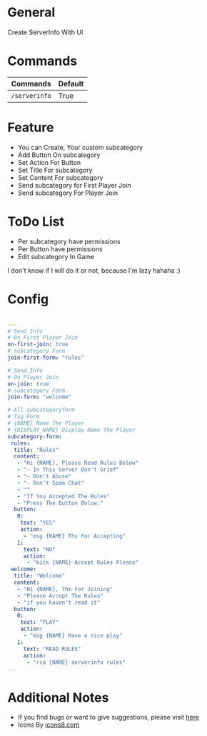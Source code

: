 # General

Create ServerInfo With UI

# Commands

Commands | Default
--- | ---
`/serverinfo` | True

# Feature
- You can Create, Your custom subcategory
- Add Button On subcategory
- Set Action For Button
- Set Title For subcategory
- Set Content For subcategory
- Send subcategory for First Player Join
- Send subcategory For Player Join

# ToDo List
- Per subcategory have permissions
- Per Button have permissions
- Edit subcategory In Game

I don't know if I will do it or not, because I'm lazy hahaha :)

# Config

``` YAML

---
# Send Info 
# On First Player Join
on-first-join: true
# subcategory Form
join-first-form: "rules"

# Send Info
# On Player Join
on-join: true
# subcategory Form
join-form: "welcome"

# All subcategoryform
# Tag Form
# {NAME} Name The Player
# {DISPLAY_NAME} Display Name The Player
subcategory-form:
 rules:
  title: "Rules"
  content:
   - "Hi {NAME}, Please Read Rules Below"
   - "- In This Server Don't Grief"
   - "- Don't Abuse"
   - "- Don't Spam Chat"
   - ""
   - "If You Accepted The Rules"
   - "Press The Button Below:"
  button:
   0:
    text: "YES"
    action:
     - "msg {NAME} Thx For Accepting"
   1:
     text: "NO"
     action:
      - "kick {NAME} Accept Rules Please"
 welcome:
  title: "Welcome"
  content:
   - "Hi {NAME}, Thx For Joining"
   - "Please Accept The Rules"
   - "if you haven't read it"
  button:
   0:
    text: "PLAY"
    action:
     - "msg {NAME} Have a nice play"
   1:
     text: "READ RULES"
     action:
      - "rca {NAME} serverinfo rules"
...
```

# Additional Notes

- If you find bugs or want to give suggestions, please visit [here](https://github.com/MulqiGaming64/ServerInfo/issues)
- Icons By [icons8.com](https://icons8.com)
